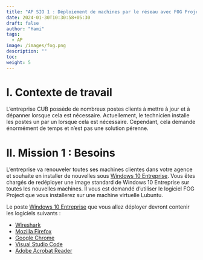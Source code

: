 ```yaml
---
title: "AP SIO 1 : Déploiement de machines par le réseau avec FOG Project"
date: 2024-01-30T10:30:58+05:30
draft: false
author: "Hami"
tags:
  - AP
image: /images/fog.png
description: ""
toc: 
weight: 5
---
```


 # I. Contexte de travail

L’entreprise CUB possède de nombreux postes clients à mettre à jour et à dépanner lorsque cela est nécessaire. Actuellement, le technicien installe les postes un par un lorsque cela est nécessaire. Cependant, cela demande énormément de temps et n’est pas une solution pérenne.
 # II. Mission 1 : Besoins

L’entreprise va renouveler toutes ses machines clientes dans votre agence et souhaite en installer de nouvelles sous [Windows 10 Entreprise](https://www.microsoft.com/fr-fr/evalcenter/download-windows-10-enterprise). 
 Vous êtes chargés de redéployer une image standard de Windows 10 Entreprise sur toutes les nouvelles machines. Il vous est demandé d’utiliser le logiciel FOG Project que vous installerez sur une machine virtuelle Lubuntu.

Le poste [Windows 10 Entreprise](https://www.microsoft.com/fr-fr/evalcenter/download-windows-10-enterprise) que vous allez déployer devront contenir les logiciels suivants :

- [Wireshark](https://www.wireshark.org/download.html)
- [Mozilla Firefox](https://www.mozilla.org/en-US/firefox/all/#product-desktop-release)
- [Google Chrome](https://www.google.com/chrome/)
- [Visual Studio Code](https://code.visualstudio.com/Download)
- [Adobe Acrobat Reader](https://get.adobe.com/fr/reader/)
